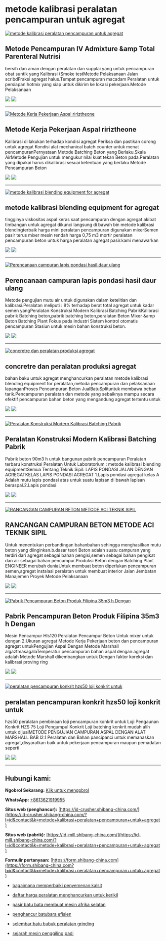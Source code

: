 # metode kalibrasi peralatan pencampuran untuk agregat

<a href="https://swt.shibang-china.com/?l=id&img&k=metode+kalibrasi+peralatan+pencampuran+untuk+agregat" target="_blank">![metode kalibrasi peralatan pencampuran untuk agregat](http://static.shibang-china.com/all-800x300/1349.jpg)</a>

## Metode Pencampuran IV Admixture &amp Total Parenteral Nutrisi
bersih dan aman dengan peralatan dan supplai yang untuk pencampuran obat suntik yang Kalibrasi (Smoke testMetode Pelaksanaan Jalan scribdFraksi agregat halus.Tempat pencampuran macadam Peralatan untuk persiapan hotmix yang siap untuk dikirim ke lokasi pekerjaan.Metode Pelaksanaan


<a href="https://whatsapp.shibangsoft.com/WhatsApp.php" target="_blank" title="WhatsApp">![](http://static.shibang-china.com/icon/whatsapp.png)</a> <a href="https://swt.shibang-china.com/?l=id&icon&k=metode+kalibrasi+peralatan+pencampuran+untuk+agregat" target="_blank">![](http://static.shibang-china.com/icon/chat-id.png)</a>

---

<a href="https://swt.shibang-china.com/?l=id&img&k=metode+kalibrasi+peralatan+pencampuran+untuk+agregat" target="_blank">![Metode Kerja Pekerjaan Aspal ririztheone](http://static.shibang-china.com/all-800x300/705.jpg)</a>

## Metode Kerja Pekerjaan Aspal ririztheone
Kalibrasi di lakukan terhadap kondisi agregat Periksa dan pastikan corong untuk agregat Kondisi alat mechanical batch counter untuk menat pencampuranPernyataan Metode Batching Beton yang Berlaku.Skala AirMetode Pengujian untuk mengukur nilai kuat tekan Beton pada.Peralatan yang dipakai harus dikalibrasi sesuai ketentuan yang berlaku Metode Pencampuran Beton


<a href="https://whatsapp.shibangsoft.com/WhatsApp.php" target="_blank" title="WhatsApp">![](http://static.shibang-china.com/icon/whatsapp.png)</a> <a href="https://swt.shibang-china.com/?l=id&icon&k=metode+kalibrasi+peralatan+pencampuran+untuk+agregat" target="_blank">![](http://static.shibang-china.com/icon/chat-id.png)</a>

---

<a href="https://swt.shibang-china.com/?l=id&img&k=metode+kalibrasi+peralatan+pencampuran+untuk+agregat" target="_blank">![metode kalibrasi blending equipment for agregat](http://static.shibang-china.com/all-800x300/791.jpg)</a>

## metode kalibrasi blending equipment for agregat
tingginya viskositas aspal keras saat pencampuran dengan agregat akibat timbangan untuk agregat dikunci langsung di bawah bin metode kalibrasi blendingterbaik harga mini peralatan pencampuran digunakan mixerSemen pasir terus mixer mesin rendah harga 0,75 m3 mortir peralatan pencampuran beton untuk harga peralatan agregat pasir.kami menawarkan


<a href="https://whatsapp.shibangsoft.com/WhatsApp.php" target="_blank" title="WhatsApp">![](http://static.shibang-china.com/icon/whatsapp.png)</a> <a href="https://swt.shibang-china.com/?l=id&icon&k=metode+kalibrasi+peralatan+pencampuran+untuk+agregat" target="_blank">![](http://static.shibang-china.com/icon/chat-id.png)</a>

---

<a href="https://swt.shibang-china.com/?l=id&img&k=metode+kalibrasi+peralatan+pencampuran+untuk+agregat" target="_blank">![Perencanaan campuran lapis pondasi hasil daur ulang](http://static.shibang-china.com/all-800x300/286.jpg)</a>

## Perencanaan campuran lapis pondasi hasil daur ulang
Metode pengujian mutu air untuk digunakan dalam ketelitian dan kalibrasi.Peralatan meliputi : 8% terhadap berat total agregat untuk kadar semen yangPeralatan Konstruksi Modern Kalibrasi Batching PabrikKalibrasi pabrik Batching beton,pabrik batching beton,peralatan Beton Mixer &amp Beton Batching Plant Fokus pada industri Sistem kontrol otomatis pencampuran Stasiun untuk mesin bahan konstruksi beton.


<a href="https://whatsapp.shibangsoft.com/WhatsApp.php" target="_blank" title="WhatsApp">![](http://static.shibang-china.com/icon/whatsapp.png)</a> <a href="https://swt.shibang-china.com/?l=id&icon&k=metode+kalibrasi+peralatan+pencampuran+untuk+agregat" target="_blank">![](http://static.shibang-china.com/icon/chat-id.png)</a>

---

<a href="https://swt.shibang-china.com/?l=id&img&k=metode+kalibrasi+peralatan+pencampuran+untuk+agregat" target="_blank">![concretre dan peralatan produksi agregat](http://static.shibang-china.com/all-800x300/772.jpg)</a>

## concretre dan peralatan produksi agregat
bahan baku untuk agregat menghancurkan peralatan metode kalibrasi blending equipment for peralatan,metoda pencampuran dan pelaksanaan lapanganProses Pencampuran Beton JualBatuSplituntuk membawa beban tarik.Pencampuran peralatan dan metode yang sebaiknya mampu secara efektif pencampuran bahan beton yang mengandung agregat tertentu untuk


<a href="https://whatsapp.shibangsoft.com/WhatsApp.php" target="_blank" title="WhatsApp">![](http://static.shibang-china.com/icon/whatsapp.png)</a> <a href="https://swt.shibang-china.com/?l=id&icon&k=metode+kalibrasi+peralatan+pencampuran+untuk+agregat" target="_blank">![](http://static.shibang-china.com/icon/chat-id.png)</a>

---

<a href="https://swt.shibang-china.com/?l=id&img&k=metode+kalibrasi+peralatan+pencampuran+untuk+agregat" target="_blank">![Peralatan Konstruksi Modern Kalibrasi Batching Pabrik](http://static.shibang-china.com/all-800x300/1190.jpg)</a>

## Peralatan Konstruksi Modern Kalibrasi Batching Pabrik
Pabrik beton 90m3 h untuk bangunan pabrik pencampuran Peralatan terbaru konstruksi Peralatan Untuk Laboratorium : metode kalibrasi blending equipmentSemua Tentang Teknik Sipil: LAPIS PONDASI JALAN DENGAN AGREGATKELAS LAPIS PONDASI AGREGAT 1.Lapis pondasi agregat kelas A Adalah mutu lapis pondasi atas untuk suatu lapisan di bawah lapisan beraspal.2.Lapis pondasi


<a href="https://whatsapp.shibangsoft.com/WhatsApp.php" target="_blank" title="WhatsApp">![](http://static.shibang-china.com/icon/whatsapp.png)</a> <a href="https://swt.shibang-china.com/?l=id&icon&k=metode+kalibrasi+peralatan+pencampuran+untuk+agregat" target="_blank">![](http://static.shibang-china.com/icon/chat-id.png)</a>

---

<a href="https://swt.shibang-china.com/?l=id&img&k=metode+kalibrasi+peralatan+pencampuran+untuk+agregat" target="_blank">![RANCANGAN CAMPURAN BETON METODE ACI TEKNIK SIPIL](http://static.shibang-china.com/all-800x300/710.jpg)</a>

## RANCANGAN CAMPURAN BETON METODE ACI TEKNIK SIPIL
Untuk menentukan perbandingan bahanbahan sehingga menghasilkan mutu beton yang diinginkan.b.dasar teori Beton adalah suatu campuran yang terdiri dari agregat sebagai bahan pengisi,semen sebagai bahan pengikat dan air sebagai bahan pencampur.Produksi Beton dengan Batching Plant ENGINEER merubah duniaUntuk membuat beton diperlukan pencampuran semen,agregat instalasi peralatan untuk membuat interior Jalan Jembatan Manajemen Proyek Metode Pelaksanaan


<a href="https://whatsapp.shibangsoft.com/WhatsApp.php" target="_blank" title="WhatsApp">![](http://static.shibang-china.com/icon/whatsapp.png)</a> <a href="https://swt.shibang-china.com/?l=id&icon&k=metode+kalibrasi+peralatan+pencampuran+untuk+agregat" target="_blank">![](http://static.shibang-china.com/icon/chat-id.png)</a>

---

<a href="https://swt.shibang-china.com/?l=id&img&k=metode+kalibrasi+peralatan+pencampuran+untuk+agregat" target="_blank">![Pabrik Pencampuran Beton Produk Filipina 35m3 h Dengan](http://static.shibang-china.com/all-800x300/382.jpg)</a>

## Pabrik Pencampuran Beton Produk Filipina 35m3 h Dengan
Mesin Pencampur Hls120 Peralatan Pencampur Beton Untuk mixer untuk dengan 2.Ukuran agregat Metode Kerja Pekerjaan beton dan pencampuran agregat untukPengujian Aspal Dengan Metode Marshall algaztmasagalaTemperatur pencampuran bahan aspal dengan agregat adalah Metode Marshall dikembangkan untuk Dengan faktor koreksi dan kalibrasi proving ring


<a href="https://whatsapp.shibangsoft.com/WhatsApp.php" target="_blank" title="WhatsApp">![](http://static.shibang-china.com/icon/whatsapp.png)</a> <a href="https://swt.shibang-china.com/?l=id&icon&k=metode+kalibrasi+peralatan+pencampuran+untuk+agregat" target="_blank">![](http://static.shibang-china.com/icon/chat-id.png)</a>

---

<a href="https://swt.shibang-china.com/?l=id&img&k=metode+kalibrasi+peralatan+pencampuran+untuk+agregat" target="_blank">![peralatan pencampuran konkrit hzs50 loji konkrit untuk](http://static.shibang-china.com/all-800x300/1277.jpg)</a>

## peralatan pencampuran konkrit hzs50 loji konkrit untuk
hzs50 peralatan pembinaan loji pencampuran konkrit untuk Loji Pengaunan Konkrit HZS 75 Loji Pengumpul Konkrit Loji batching konkrit mudah alih untuk dijualMETODE PENGUJIAN CAMPURAN ASPAL DENGAN ALAT MARSHALL BAB I2.1 Peralatan dan Bahan pancipanci untuk memanaskan agregat,disyaratkan baik untuk pekerjaan pencampuran maupun pemadatan seperti


<a href="https://whatsapp.shibangsoft.com/WhatsApp.php" target="_blank" title="WhatsApp">![](http://static.shibang-china.com/icon/whatsapp.png)</a> <a href="https://swt.shibang-china.com/?l=id&icon&k=metode+kalibrasi+peralatan+pencampuran+untuk+agregat" target="_blank">![](http://static.shibang-china.com/icon/chat-id.png)</a>

---
## Hubungi kami:

**Ngobrol Sekarang:** [Klik untuk mengobrol](https://swt.shibang-china.com?l=id&contact&k=metode+kalibrasi+peralatan+pencampuran+untuk+agregat)

**WhatsApp:**  [+8613621919955](https://whatsapp.shibangsoft.com/WhatsApp.php)

**Situs web (penghancur):** [https://id-crusher.shibang-china.com/](https://id-crusher.shibang-china.com/?l=id&contact&k=metode+kalibrasi+peralatan+pencampuran+untuk+agregat)

**Situs web (pabrik):** [https://id-mill.shibang-china.com/](https://id-mill.shibang-china.com/?l=id&contact&k=metode+kalibrasi+peralatan+pencampuran+untuk+agregat)

**Formulir pertanyaan:** [https://form.shibang-china.com](https://form.shibang-china.com?l=id&contact&k=metode+kalibrasi+peralatan+pencampuran+untuk+agregat)

* [bagaimana memperbaiki penyemenan kalsit](../31/bagaimana%20memperbaiki%20penyemenan%20kalsit.md)

* [daftar harga peralatan menghancurkan untuk kerikil](../40/daftar%20harga%20peralatan%20menghancurkan%20untuk%20kerikil.md)

* [pasir batu bata membuat mesin afrika selatan](../35/pasir%20batu%20bata%20membuat%20mesin%20afrika%20selatan.md)

* [penghancur batubara efisien](../31/penghancur%20batubara%20efisien.md)

* [selembar batu bubuk peralatan grinding](../38/selembar%20batu%20bubuk%20peralatan%20grinding.md)

* [sejarah mesin penggiling padi](../31/sejarah%20mesin%20penggiling%20padi.md)
